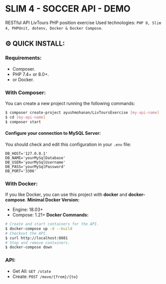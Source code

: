 # SLIM 4 - SOCCER API - DEMO
RESTful API LivTours PHP position exercise
Used technologies: `PHP 8, Slim 4, PHPUnit, dotenv, Docker & Docker Compose`.
## :gear: QUICK INSTALL:
### Requirements:
- Composer.
- PHP 7.4+ or 8.0+.
- or Docker.
### With Composer:
You can create a new project running the following commands:
```bash
$ composer create-project ayushmohanan/LivToursExercise [my-api-name]
$ cd [my-api-name]
$ composer start
```
#### Configure your connection to MySQL Server:
You should check and edit this configuration in your `.env` file:
```
DB_HOST='127.0.0.1'
DB_NAME='yourMySqlDatabase'
DB_USER='yourMySqlUsername'
DB_PASS='yourMySqlPassword'
DB_PORT='3306'
```
### With Docker:
If you like Docker, you can use this project with **docker** and **docker-compose**.
**Minimal Docker Version:**
* Engine: 18.03+
* Compose: 1.21+
**Docker Commands:**
```bash
# Create and start containers for the API.
$ docker-compose up -d --build
# Checkout the API.
$ curl http://localhost:8081
# Stop and remove containers.
$ docker-compose down
```
### API:
- Get All: `GET /state`
- Create: `POST /move/{from}/{to}`
